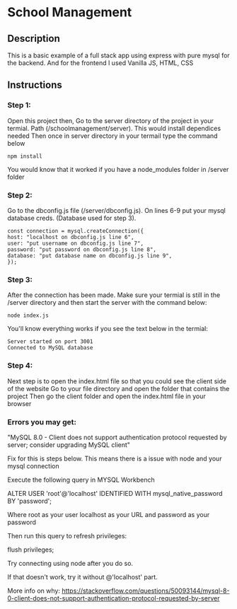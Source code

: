 # School Management

## Description

This is a basic example of a full stack app using express with pure mysql for the backend. And for the frontend I used Vanilla JS, HTML, CSS

## Instructions

### Step 1:

Open this project then, Go to the server directory of the project in your termial. Path (/schoolmanagement/server). This would install dependices needed
Then once in server directory in your termail type the command below

```
npm install
```

You would know that it worked if you have a node_modules folder in /server folder

### Step 2:

Go to the dbconfig.js file (/server/dbconfig.js).
On lines 6-9 put your mysql database creds. (Database used for step 3).

```
const connection = mysql.createConnection({
host: "localhost on dbconfig.js line 6",
user: "put username on dbconfig.js line 7",
password: "put password on dbconfig.js line 8",
database: "put database name on dbconfig.js line 9",
});
```

### Step 3:

After the connection has been made. Make sure your termial is still in the /server directory and then start the server with the command below:

```
node index.js
```

You'll know everything works if you see the text below in the termial:
```
Server started on port 3001
Connected to MySQL database
```

### Step 4:

Next step is to open the index.html file so that you could see the client side of the website
Go to your file directory and open the folder that contains the project
Then go the client folder and open the index.html file in your browser

### Errors you may get:

"MySQL 8.0 - Client does not support authentication protocol requested by server; consider upgrading MySQL client"

Fix for this is steps below. This means there is a issue with node and your mysql connection

Execute the following query in MYSQL Workbench

ALTER USER 'root'@'localhost' IDENTIFIED WITH mysql_native_password BY 'password';

Where root as your user localhost as your URL and password as your password

Then run this query to refresh privileges:

flush privileges;

Try connecting using node after you do so.

If that doesn't work, try it without @'localhost' part.

More info on why: https://stackoverflow.com/questions/50093144/mysql-8-0-client-does-not-support-authentication-protocol-requested-by-server


